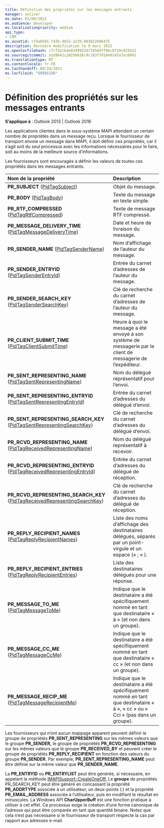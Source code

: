 ```yaml
---
title: Définition des propriétés sur les messages entrants
manager: soliver
ms.date: 03/09/2015
ms.audience: Developer
ms.localizationpriority: medium
api_type:
- COM
ms.assetid: cf4a0501-f42b-4652-a239-003022686475
description: Dernière modification le 9 mars 2015
ms.openlocfilehash: c7cf42cb4e034993347785697f9bc0719c925b22
ms.sourcegitcommit: a1d9041c20256616c9c183f7d1049142a7ac6991
ms.translationtype: MT
ms.contentlocale: fr-FR
ms.lasthandoff: 09/24/2021
ms.locfileid: "59591156"
---
```

# <a name="setting-properties-on-incoming-messages"></a>Définition des propriétés sur les messages entrants

  
  
**S’applique à** : Outlook 2013 | Outlook 2016 
  
Les applications clientes dans le sous-système MAPI attendent un certain nombre de propriétés dans un message reçu. Lorsque le fournisseur de transport envoie un message dans MAPI, il doit définir ces propriétés, car il s’agit soit du seul processus avec les informations nécessaires pour le faire, soit au moins de la meilleure source d’informations.
  
Les fournisseurs sont encouragés à définir les valeurs de toutes ces propriétés dans les messages entrants.
  
|**Nom de la propriété**|**Description**|
|:-----|:-----|
|**PR_SUBJECT** ([PidTagSubject](pidtagsubject-canonical-property.md))  <br/> |Objet du message.  <br/> |
|**PR_BODY** ([PidTagBody](pidtagbody-canonical-property.md))  <br/> |Texte du message en texte simple.  <br/> |
|**PR_RTF_COMPRESSED** ([PidTagRtfCompressed](pidtagrtfcompressed-canonical-property.md))  <br/> |Texte de message RTF compressé.  <br/> |
|**PR_MESSAGE_DELIVERY_TIME** ([PidTagMessageDeliveryTime](pidtagmessagedeliverytime-canonical-property.md))  <br/> |Date et heure de livraison du message.  <br/> |
|**PR_SENDER_NAME** ([PidTagSenderName](pidtagsendername-canonical-property.md))  <br/> |Nom d’affichage de l’auteur du message.  <br/> |
|**PR_SENDER_ENTRYID** ([PidTagSenderEntryId](pidtagsenderentryid-canonical-property.md))  <br/> |Entrée du carnet d’adresses de l’auteur du message.  <br/> |
|**PR_SENDER_SEARCH_KEY** ([PidTagSenderSearchKey](pidtagsendersearchkey-canonical-property.md))  <br/> |Clé de recherche du carnet d’adresses de l’auteur du message.  <br/> |
|**PR_CLIENT_SUBMIT_TIME** ([PidTagClientSubmitTime](pidtagclientsubmittime-canonical-property.md))  <br/> |Heure à quoi le message a été envoyé à son système de messagerie par le client de messagerie de l’expéditeur.  <br/> |
|**PR_SENT_REPRESENTING_NAME** ([PidTagSentRepresentingName](pidtagsentrepresentingname-canonical-property.md))  <br/> |Nom du délégué représentatif pour l’envoi.  <br/> |
|**PR_SENT_REPRESENTING_ENTRYID** ([PidTagSentRepresentingEntryId](pidtagsentrepresentingentryid-canonical-property.md))  <br/> |Entrée du carnet d’adresses du délégué d’envoi.  <br/> |
|**PR_SENT_REPRESENTING_SEARCH_KEY** ([PidTagSentRepresentingSearchKey](pidtagsentrepresentingsearchkey-canonical-property.md))  <br/> |Clé de recherche du carnet d’adresses du délégué d’envoi.  <br/> |
|**PR_RCVD_REPRESENTING_NAME** ([PidTagReceivedRepresentingName](pidtagreceivedrepresentingname-canonical-property.md))  <br/> |Nom du délégué représentatif à recevoir.  <br/> |
|**PR_RCVD_REPRESENTING_ENTRYID** ([PidTagReceivedRepresentingEntryId](pidtagreceivedrepresentingentryid-canonical-property.md))  <br/> |Entrée du carnet d’adresses du délégué de réception.  <br/> |
|**PR_RCVD_REPRESENTING_SEARCH_KEY** ([PidTagReceivedRepresentingSearchKey](pidtagreceivedrepresentingsearchkey-canonical-property.md))  <br/> |Clé de recherche du carnet d’adresses du délégué de réception.  <br/> |
|**PR_REPLY_RECIPIENT_NAMES** ([PidTagReplyRecipientNames](pidtagreplyrecipientnames-canonical-property.md))  <br/> |Liste des noms d’affichage des destinataires délégués, séparés par un point-virgule et un espace (« ; « ).  <br/> |
|**PR_REPLY_RECIPIENT_ENTRIES** ([PidTagReplyRecipientEntries](pidtagreplyrecipiententries-canonical-property.md))  <br/> |Liste des destinataires délégués pour une réponse.  <br/> |
|**PR_MESSAGE_TO_ME** ([PidTagMessageToMe](pidtagmessagetome-canonical-property.md))  <br/> |Indique que le destinataire a été spécifiquement nommé en tant que destinataire « à » (et non dans un groupe).  <br/> |
|**PR_MESSAGE_CC_ME** ([PidTagMessageCcMe](pidtagmessageccme-canonical-property.md))  <br/> |Indique que le destinataire a été spécifiquement nommé en tant que destinataire « cc » (et non dans un groupe).  <br/> |
|**PR_MESSAGE_RECIP_ME** ([PidTagMessageRecipientMe](pidtagmessagerecipientme-canonical-property.md))  <br/> |Indique que le destinataire a été spécifiquement nommé en tant que destinataire « à », « cc » ou « Cci » (pas dans un groupe).  <br/> |
   
Les fournisseurs qui n’ont aucun mappage apparent peuvent définir le groupe de propriétés **PR_SENT_REPRESENTING** sur les mêmes valeurs que le groupe **PR_SENDER,** le groupe de propriétés **PR_RCVD_REPRESENTING** sur les mêmes valeurs que le groupe **PR_RECEIVED_BY** et peuvent créer le groupe de propriétés **PR_REPLY_RECIPIENT** en fonction des valeurs du groupe **PR_SENDER.** Par exemple, **PR_SENT_REPRESENTING_NAME** peut être définie sur la même valeur que **PR_SENDER_NAME**.
  
La **PR_ENTRYID** ou **PR_ENTRYLIST** peut être générée, si nécessaire, en appelant la méthode [IMAPISupport::CreateOneOff.](imapisupport-createoneoff.md) Le **groupe** de propriétés PR_SEARCH_KEY peut être généré en concassant la propriété **PR_ADDRTYPE** associée à un utilisateur, un deux-points (:) et la propriété **PR_EMAIL_ADDRESS** associée à l’utilisateur, puis en modifiant le résultat en minuscules. La Windows API **CharUpperBuff** est une fonction pratique à utiliser à cet effet. Ce processus exige la création d’une forme canonique de l’adresse qui peut être comparée en tant que quantité binaire. Notez que cela n’est pas nécessaire si le fournisseur de transport respecte la cas par rapport aux adresses e-mail. 
  

